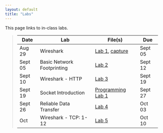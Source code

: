 ```yaml
---
layout: default
title: "Labs"
---
```


This page links to in-class labs.

>  Date   | Lab | File(s) | Due | 
> ------- | --- | ------- | ----|
> Aug 29  | Wireshark | [Lab 1](Wireshark_Intro_v7.0.pdf), [capture](wireshark-intro.pcapng) |  Sept 05 |
> Sept 05  | Basic Network Footprinting | [Lab 2](lab01.html) | Sept 12 |
> Sept 10 | Wireshark - HTTP | [Lab 3](Wireshark_HTTP_v7.0.pdf) | Sept 19 |
> Sept 19 | Socket Introduction | [Programming Lab 1](lab02.html) | Sept 27 |
> Sept 26 | Reliable Data Transfer | [Lab 4](lab03.html) | Oct 03
> Oct | Wireshark - TCP: 1-12 | [Lab 5](Wireshark_TCP_v7.0.pdf) | Oct 10
